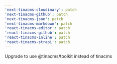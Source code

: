 ```yaml
---
'next-tinacms-cloudinary': patch
'next-tinacms-github': patch
'next-tinacms-json': patch
'next-tinacms-markdown': patch
'react-tinacms-editor': patch
'react-tinacms-github': patch
'react-tinacms-inline': patch
'react-tinacms-strapi': patch
---
```


Upgrade to use @tinacms/toolkit instead of tinacms
